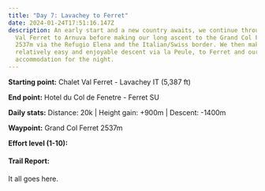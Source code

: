 ```yaml
---
title: "Day 7: Lavachey to Ferret"
date: 2024-01-24T17:51:16.147Z
description: An early start and a new country awaits, we continue through the
  Val Ferret to Arnuva before making our long ascent to the Grand Col Ferret
  2537m via the Refugio Elena and the Italian/Swiss border. We then make a
  relatively easy and enjoyable descent via la Peule, to Ferret and our hotel
  accommodation for the night.
---
```

**Starting point:** Chalet Val Ferret - Lavachey IT (5,387 ft)

**End point:** Hotel du Col de Fenetre - Ferret SU

**Daily stats:** Distance: 20k | Height gain: +900m | Descent: -1400m

**Waypoint:** Grand Col Ferret 2537m

**Effort level (1-10):**

#### Trail Report:

It all goes here.